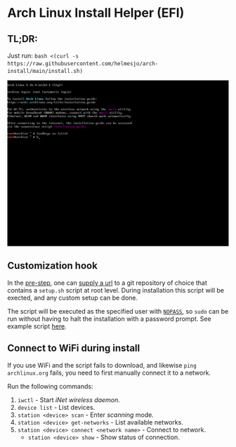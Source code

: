 # Arch Linux Install Helper (EFI)

## TL;DR:

Just run:
`bash <(curl -s https://raw.githubusercontent.com/helmesjo/arch-install/main/install.sh)`

![](examples/arch-install.gif)

## Customization hook
In the [pre-step](https://github.com/helmesjo/arch-install/blob/65c660bb3e13a03bad2d0a848f3232a2c7791df4/install.sh#L71-L119), one can [supply a url](https://github.com/helmesjo/arch-install/blob/65c660bb3e13a03bad2d0a848f3232a2c7791df4/install.sh#L102-L104) to a git repository of choice that contains a `setup.sh` script at root level. During installation this script will be exected, and any custom setup can be done.

The script will be executed as the specified user with [`NOPASS`](https://github.com/helmesjo/arch-install/blob/65c660bb3e13a03bad2d0a848f3232a2c7791df4/install.sh#L333-L352), so `sudo` can be run without having to halt the installation with a password prompt. See example script [here](https://github.com/helmesjo/dotfiles/blob/45f556d75bb3f448752ed141867c0035e17713bd/setup.sh).

## Connect to WiFi during install
If you use WiFi and the script fails to download, and likewise `ping archlinux.org` fails, you need to first manually connect it to a network.

Run the following commands:
1. `iwctl` - Start _iNet wireless daemon_.
2. `device list` - List devices.
3. `station <device> scan` - Enter _scanning_ mode.
4. `station <device> get-networks` - List available networks.
5. `station <device> connect <network name>` - Connect to network.
    - `station <device> show` - Show status of connection.
